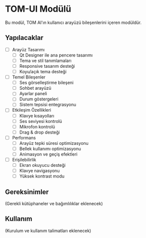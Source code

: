 # TOM-UI Modülü

Bu modül, TOM AI'ın kullanıcı arayüzü bileşenlerini içeren modüldür.

## Yapılacaklar

- [ ] Arayüz Tasarımı
  - [ ] Qt Designer ile ana pencere tasarımı
  - [ ] Tema ve stil tanımlamaları
  - [ ] Responsive tasarım desteği
  - [ ] Koyu/açık tema desteği

- [ ] Temel Bileşenler
  - [ ] Ses görselleştirme bileşeni
  - [ ] Sohbet arayüzü
  - [ ] Ayarlar paneli
  - [ ] Durum göstergeleri
  - [ ] Sistem tepsisi entegrasyonu

- [ ] Etkileşim Özellikleri
  - [ ] Klavye kısayolları
  - [ ] Ses seviyesi kontrolü
  - [ ] Mikrofon kontrolü
  - [ ] Drag & drop desteği

- [ ] Performans
  - [ ] Arayüz tepki süresi optimizasyonu
  - [ ] Bellek kullanımı optimizasyonu
  - [ ] Animasyon ve geçiş efektleri

- [ ] Erişilebilirlik
  - [ ] Ekran okuyucu desteği
  - [ ] Klavye navigasyonu
  - [ ] Yüksek kontrast modu

## Gereksinimler

(Gerekli kütüphaneler ve bağımlılıklar eklenecek)

## Kullanım

(Kurulum ve kullanım talimatları eklenecek) 